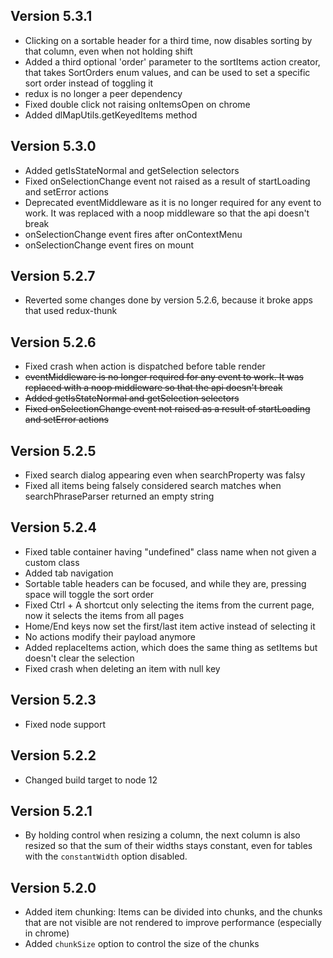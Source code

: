 ## Version 5.3.1
- Clicking on a sortable header for a third time, now disables sorting by that column, even when not holding shift
- Added a third optional 'order' parameter to the sortItems action creator, that takes SortOrders enum values, and can be used to set a specific sort order instead of toggling it
- redux is no longer a peer dependency
- Fixed double click not raising onItemsOpen on chrome
- Added dlMapUtils.getKeyedItems method

## Version 5.3.0
- Added getIsStateNormal and getSelection selectors
- Fixed onSelectionChange event not raised as a result of startLoading and setError actions
- Deprecated eventMiddleware as it is no longer required for any event to work. It was replaced with a noop middleware so that the api doesn't break
- onSelectionChange event fires after onContextMenu
- onSelectionChange event fires on mount

## Version 5.2.7
- Reverted some changes done by version 5.2.6, because it broke apps that used redux-thunk

## Version 5.2.6
- Fixed crash when action is dispatched before table render
- ~~eventMiddleware is no longer required for any event to work. It was replaced with a noop middleware so that the api doesn't break~~
- ~~Added getIsStateNormal and getSelection selectors~~
- ~~Fixed onSelectionChange event not raised as a result of startLoading and setError actions~~

## Version 5.2.5
- Fixed search dialog appearing even when searchProperty was falsy
- Fixed all items being falsely considered search matches when searchPhraseParser returned an empty string

## Version 5.2.4
- Fixed table container having "undefined" class name when not given a custom class
- Added tab navigation
- Sortable table headers can be focused, and while they are, pressing space will toggle the sort order
- Fixed Ctrl + A shortcut only selecting the items from the current page, now it selects the items from all pages
- Home/End keys now set the first/last item active instead of selecting it
- No actions modify their payload anymore
- Added replaceItems action, which does the same thing as setItems but doesn't clear the selection
- Fixed crash when deleting an item with null key

## Version 5.2.3
- Fixed node support

## Version 5.2.2
- Changed build target to node 12

## Version 5.2.1
- By holding control when resizing a column, the next column is also resized so that the sum of their widths stays constant, even for tables with the `constantWidth` option disabled.

## Version 5.2.0
- Added item chunking: Items can be divided into chunks, and the chunks that are not visible are not rendered to improve performance (especially in chrome)
- Added `chunkSize` option to control the size of the chunks

